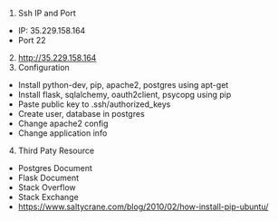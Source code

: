 1. Ssh IP and Port
- IP: 35.229.158.164
- Port 22
2. http://35.229.158.164
3. Configuration
- Install python-dev, pip, apache2, postgres using apt-get
- Install flask, sqlalchemy, oauth2client, psycopg using pip
- Paste public key to .ssh/authorized_keys
- Create user, database in postgres
- Change apache2 config
- Change application info
4. Third Paty Resource
- Postgres Document
- Flask Document
- Stack Overflow
- Stack Exchange
- https://www.saltycrane.com/blog/2010/02/how-install-pip-ubuntu/